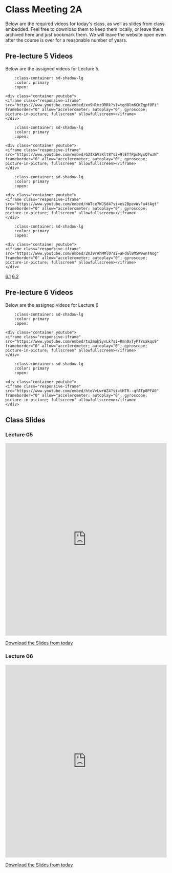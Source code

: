 # Class Meeting 2A

Below are the required videos for today's class, as well as slides from class embedded.
Feel free to download them to keep them locally, or leave them archived here and just bookmark them.
We will leave the website open even after the course is over for a reasonable number of years.

## Pre-lecture 5 Videos

Below are the assigned videos for Lecture 5.

```{dropdown} 1. Data Preprocessing Introduction
    :class-container: sd-shadow-lg
    :color: primary
    :open:

<div class="container youtube">
<iframe class="responsive-iframe" src="https://www.youtube.com/embed/xx9HlmzORRk?si=tqd8lm6CKZqpfOPi" frameborder="0" allow="accelerometer; autoplay="0"; gyroscope; picture-in-picture; fullscreen" allowfullscreen></iframe>
</div>
```

```{dropdown} 2. Imputation and Scaling 
    :class-container: sd-shadow-lg
    :color: primary
    :open:

<div class="container youtube">
<iframe class="responsive-iframe" src="https://www.youtube.com/embed/G2IXbVzKlt8?si=9lETfPpcMyxQ7wzN" frameborder="0" allow="accelerometer; autoplay="0"; gyroscope; picture-in-picture; fullscreen" allowfullscreen></iframe>
</div>
```

```{dropdown} 3. Introduction to Scikit-Learn Pipelines
    :class-container: sd-shadow-lg
    :color: primary
    :open:

<div class="container youtube">
<iframe class="responsive-iframe" src="https://www.youtube.com/embed/nWTce7WJSd4?si=es2BpevWvFu4tAgt" frameborder="0" allow="accelerometer; autoplay="0"; gyroscope; picture-in-picture; fullscreen" allowfullscreen></iframe>
</div>
```

```{dropdown} 4. One-Hot Encoding
    :class-container: sd-shadow-lg
    :color: primary
    :open:

<div class="container youtube">
<iframe class="responsive-iframe" src="https://www.youtube.com/embed/2mJ9rAhMMl0?si=aFdGl8MSW9wnTNog" frameborder="0" allow="accelerometer; autoplay="0"; gyroscope; picture-in-picture; fullscreen" allowfullscreen></iframe>
</div>
```

[6.1](https://youtu.be/to2mukSyvLk)
[6.2](https://youtu.be/hteVvLwrWZ4)        

## Pre-lecture 6 Videos

Below are the assigned videos for Lecture 6

```{dropdown} 1. Scikit-Learn ColumnTransformer
    :class-container: sd-shadow-lg
    :color: primary
    :open:

<div class="container youtube">
<iframe class="responsive-iframe" src="https://www.youtube.com/embed/to2mukSyvLk?si=Rmn0xTyPTYsakqo9" frameborder="0" allow="accelerometer; autoplay="0"; gyroscope; picture-in-picture; fullscreen" allowfullscreen></iframe>
</div>
```

```{dropdown} 2. Encoding Text Features
    :class-container: sd-shadow-lg
    :color: primary
    :open:

<div class="container youtube">
<iframe class="responsive-iframe" src="https://www.youtube.com/embed/hteVvLwrWZ4?si=tHTR--qfATp8PFA0" frameborder="0" allow="accelerometer; autoplay="0"; gyroscope; picture-in-picture; fullscreen" allowfullscreen></iframe>
</div>
```

## Class Slides

### Lecture 05

<div>
<iframe src="https://firasm.github.io/cpsc330-slides/slides-05.html" width="100%" height="600px" frameBorder="0"> </iframe>
</div>

[Download the Slides from today](../../files/Lec05.pdf)

### Lecture 06

<div>
<iframe src="https://firasm.github.io/cpsc330-slides/slides-06.html" width="100%" height="600px" frameBorder="0"> </iframe>
</div>

[Download the Slides from today](../../files/Lec06.pdf)